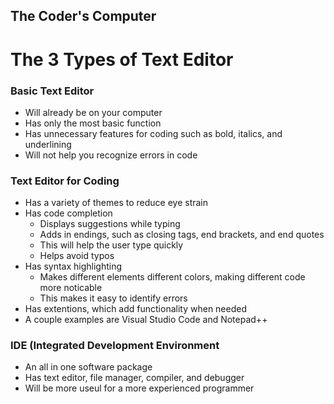 ## The Coder's Computer
# The 3 Types of Text Editor

### Basic Text Editor
* Will already be on your computer
* Has only the most basic function
* Has unnecessary features for coding such as bold, italics, and underlining
* Will not help you recognize errors in code

### Text Editor for Coding
* Has a variety of themes to reduce eye strain
* Has code completion
  - Displays suggestions while typing
  - Adds in endings, such as closing tags, end brackets, and end quotes
  - This will help the user type quickly
  - Helps avoid typos
* Has syntax highlighting
  - Makes different elements different colors, making different code more noticable
  - This makes it easy to identify errors
* Has extentions, which add functionality when needed
* A couple examples are Visual Studio Code and Notepad++

### IDE (Integrated Development Environment
* An all in one software package
* Has text editor, file manager, compiler, and debugger
* Will be more useul for a more experienced programmer
